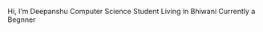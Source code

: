 Hi, I’m Deepanshu 
Computer Science Student 
Living in Bhiwani
Currently a Begnner


<!---
Deepanshu1918/Deepanshu1918 is a ✨ special ✨ repository because its `README.md` (this file) appears on your GitHub profile.
You can click the Preview link to take a look at your changes.
--->
